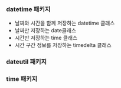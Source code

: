 <!-- 참고: https://datascienceschool.net/01%20python/02.15%20%ED%8C%8C%EC%9D%B4%EC%8D%AC%EC%97%90%EC%84%9C%20%EB%82%A0%EC%A7%9C%EC%99%80%20%EC%8B%9C%EA%B0%84%20%EB%8B%A4%EB%A3%A8%EA%B8%B0.html -->

### datetime 패키지

- 날짜와 시간을 함께 저장하는 datetime 클래스
- 날짜만 저장하는 date클래스
- 시간만 저장하는 time 클래스
- 시간 구간 정보를 저장하는 timedelta 클래스

### dateutil 패키지

### time 패키지

